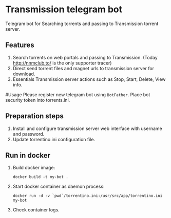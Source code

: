 # Transmission telegram bot

Telegram bot for Searching torrents and passing to Transmission torrent server.

## Features
1. Search torrents on web portals and passing to Transmission. (Today http://nnmclub.to/ is the only supporter tracer)
2. Direct send torrent files and magnet urls to transmission server for download.
3. Essentials Transmission server actions such as Stop, Start, Delete, View info.

#Usage
Please register new telegram bot using `BotFather`.
Place bot security token into torrents.ini.

## Preparation steps
1. Install and configure transmission server web interface with username and password.
2. Update torrentino.ini configuration file.


## Run in docker

1. Build docker image:
   ```
   docker build -t my-bot . 
   ```
2. Start docker container as daemon process:
   ```
   docker run -d -v `pwd`/torrentino.ini:/usr/src/app/torrentino.ini my-bot
   ```
3. Check container logs.
